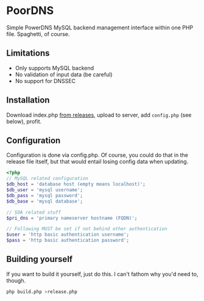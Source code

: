 # PoorDNS

Simple PowerDNS MySQL backend management interface within one PHP file. Spaghetti, of course.

## Limitations

* Only supports MySQL backend
* No validation of input data (be careful)
* No support for DNSSEC

## Installation

Download index.php [from releases](https://github.com/laacz/poordns/releases), upload to server, add `config.php` (see below), profit.

## Configuration

Configuration is done via config.php. Of course, you could do that in the release file itself, but that would entail losing config data when updating.

```php
<?php
// MySQL related configuration
$db_host = 'database host (empty means localhost)';
$db_user = 'mysql username';
$db_pass = 'mysql password';
$db_base = 'mysql database';

// SOA related stuff
$pri_dns = 'primary nameserver hostname (FQDN)';

// Following MUST be set if not behind other authentication
$user = 'http basic authentication username';
$pass = 'http basic authentication password';
```

## Building yourself

If you want to build it yourself, just do this. I can't fathom why you'd need to, though.

```bash
php build.php >release.php
```